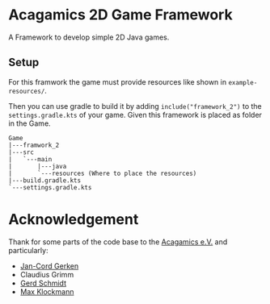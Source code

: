 # Acagamics 2D Game Framework
A Framework to develop simple 2D Java games.

## Setup
For this framwork the game must provide resources like shown in `example-resources/`.

Then you can use gradle to build it by adding `include("framework_2")` to the `settings.gradle.kts` of your game. Given this framework is placed as folder in the Game.

```
Game
|---framwork_2
|---src
|	`---main
|		|---java
|		`---resources (Where to place the resources)
|---build.gradle.kts
`---settings.gradle.kts
```

# Acknowledgement
Thank for some parts of the code base to the [Acagamics e.V.](https://acagamics.de/) and particularly:
 - [Jan-Cord Gerken](https://github.com/gnaarf)
 - Claudius Grimm
 - [Gerd Schmidt](https://github.com/Herb1)
 - [Max Klockmann](https://github.com/maxklock)